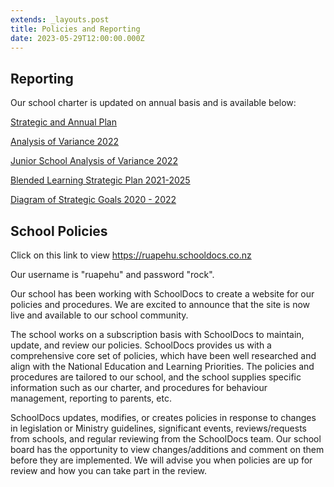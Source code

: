 ```yaml
---
extends: _layouts.post
title: Policies and Reporting
date: 2023-05-29T12:00:00.000Z
---
```

## **Reporting**

Our school charter is updated on annual basis and is available below:

[Strategic and  Annual Plan](https://res.cloudinary.com/ruapehu-college/image/upload/v1685393857/Strategic_Annual_Plan_ekbtwa.pdf)

[Analysis of Variance 2022](https://res.cloudinary.com/ruapehu-college/image/upload/v1685393897/Analysis_of_Variance_2022_1_eu6rmb.pdf) 

[Junior School Analysis of Variance 2022](https://res.cloudinary.com/ruapehu-college/image/upload/v1685393927/Junior_School_Analysis_of_Variance_2022_oetjk9.pdf)

[Blended Learning Strategic Plan 2021-2025](https://res.cloudinary.com/ruapehu-college/image/upload/v1615504355/Blended_Learning_Strategic_Plan_2021-2025_kfdogr.pdf)

[Diagram of Strategic Goals 2020 - 2022](https://res.cloudinary.com/ruapehu-college/image/upload/v1615504355/Diagram_of_Strategic_Goals_2020_-_2022_q04mxg.pdf)

## **School Policies**

Click on this link to view [https://ruapehu.schooldocs.co.nz ](https://ruapehu.schooldocs.co.nz)

Our username is "ruapehu" and password "rock".

Our school has been working with SchoolDocs to create a website for our policies and procedures. We are excited to announce that the site is now live and available to our school community.

The school works on a subscription basis with SchoolDocs to maintain, update, and review our policies. SchoolDocs provides us with a comprehensive core set of policies, which have been well researched and align with the National Education and Learning Priorities. The policies and procedures are tailored to our school, and the school supplies specific information such as our charter, and procedures for behaviour management, reporting to parents, etc.

SchoolDocs updates, modifies, or creates policies in response to changes in legislation or Ministry guidelines, significant events, reviews/requests from schools, and regular reviewing from the SchoolDocs team. Our school board has the opportunity to view changes/additions and comment on them before they are implemented. We will advise you when policies are up for review and how you can take part in the review.
